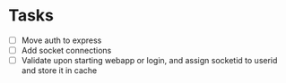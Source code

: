 # Tasks

- [ ] Move auth to express
- [ ] Add socket connections
- [ ] Validate upon starting webapp or login, and assign socketid to userid and store it in cache
